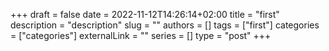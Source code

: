 +++ 
draft = false
date = 2022-11-12T14:26:14+02:00
title = "first"
description = "description"
slug = ""
authors = []
tags = ["first"]
categories = ["categories"]
externalLink = ""
series = []
type = "post"
+++
